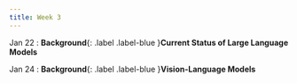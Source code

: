 ```yaml
---
title: Week 3
---
```


Jan 22
: **Background**{: .label .label-blue }**Current Status of Large Language Models**

Jan 24
: **Background**{: .label .label-blue }**Vision-Language Models**